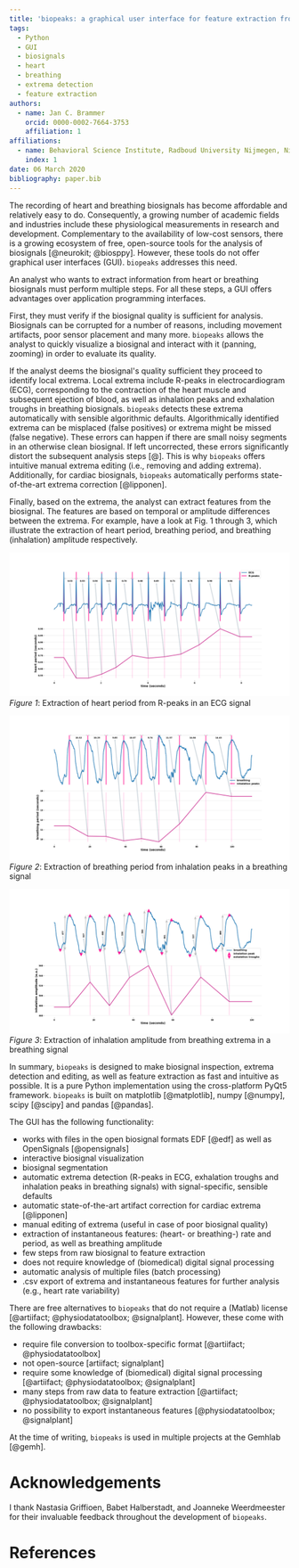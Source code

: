 ```yaml
---
title: 'biopeaks: a graphical user interface for feature extraction from heart- and breathing biosignals'
tags:
  - Python
  - GUI
  - biosignals
  - heart
  - breathing
  - extrema detection
  - feature extraction
authors:
  - name: Jan C. Brammer
    orcid: 0000-0002-7664-3753
    affiliation: 1
affiliations:
  - name: Behavioral Science Institute, Radboud University Nijmegen, Nijmegen, The Netherlands
    index: 1
date: 06 March 2020
bibliography: paper.bib
---
```


The recording of heart and breathing biosignals has become affordable and relatively easy to do.
Consequently, a growing number of academic fields and industries include these physiological measurements
in research and development. Complementary to the availability of low-cost sensors, there is a growing
ecosystem of free, open-source tools for the analysis of biosignals [@neurokit; @biosppy].
However, these tools do not offer graphical user interfaces (GUI). `biopeaks` addresses this need.

An analyst who wants to extract information from heart or breathing biosignals must perform multiple steps. For all
these steps, a GUI offers advantages over application programming interfaces.

First, they must verify if the biosignal quality is sufficient for analysis. Biosignals can be corrupted
for a number of reasons, including movement artifacts, poor sensor placement and many more. `biopeaks` allows
the analyst to quickly visualize a biosignal and interact with it (panning, zooming) in order to evaluate its quality.

If the analyst deems the biosignal's quality sufficient they proceed to identify local extrema.
Local extrema include R-peaks in electrocardiogram (ECG), corresponding to the contraction of the heart muscle
and subsequent ejection of blood, as well as inhalation peaks and exhalation troughs in breathing biosignals.
`biopeaks` detects these extrema automatically with sensible algorithmic defaults. Algorithmically identified
extrema can be misplaced (false positives) or extrema might be missed (false negative). These
errors can happen if there are small noisy segments in an otherwise clean biosignal. If left uncorrected, these
errors significantly distort the subsequent analysis steps [@]. This is why `biopeaks` offers intuitive manual extrema editing
(i.e., removing and adding extrema). Additionally, for cardiac biosignals, `biopeaks` automatically performs
state-of-the-art extrema correction [@lipponen].

Finally, based on the extrema, the analyst can extract features from the biosignal. The features are based on temporal or
amplitude differences between the extrema. For example, have a look at Fig. 1 through 3, which illustrate the extraction of
heart period, breathing period, and breathing (inhalation) amplitude respectively.

![figure1](Figure_1.png)
*Figure 1*: Extraction of heart period from R-peaks in an ECG signal

![figure2](Figure_2.png)
*Figure 2*: Extraction of breathing period from inhalation peaks in a breathing signal

![figure3](Figure_3.png)
*Figure 3*: Extraction of inhalation amplitude from breathing extrema in a breathing signal


In summary, `biopeaks` is designed to make biosignal inspection, extrema detection and editing, as well as feature
extraction as fast and intuitive as possible. It is a pure Python implementation using the cross-platform
PyQt5 framework. `biopeaks` is built on matplotlib [@matplotlib], numpy [@numpy], scipy [@scipy] and pandas [@pandas].

The GUI has the following functionality:
+ works with files in the open biosignal formats EDF [@edf] as well as OpenSignals [@opensignals]
+ interactive biosignal visualization
+ biosignal segmentation
+ automatic extrema detection (R-peaks in ECG, exhalation troughs and inhalation peaks in breathing signals)
with signal-specific, sensible defaults
+ automatic state-of-the-art artifact correction for cardiac extrema [@lipponen]
+ manual editing of extrema (useful in case of poor biosignal quality)
+ extraction of instantaneous features: (heart- or breathing-) rate and period, as well as breathing amplitude
+ few steps from raw biosignal to feature extraction
+ does not require knowledge of (biomedical) digital signal processing
+ automatic analysis of multiple files (batch processing)
+ .csv export of extrema and instantaneous features for further analysis (e.g., heart rate variability)

There are free alternatives to `biopeaks` that do not require a (Matlab) license [@artiifact; @physiodatatoolbox; @signalplant].
However, these come with the following drawbacks:

+ require file conversion to toolbox-specific format [@artiifact; @physiodatatoolbox]
+ not open-source [artiifact; signalplant]
+ require some knowledge of (biomedical) digital signal processing [@artiifact; @physiodatatoolbox; @signalplant]
+ many steps from raw data to feature extraction [@artiifact; @physiodatatoolbox; @signalplant]
+ no possibility to export instantaneous features [@physiodatatoolbox; @signalplant]

At the time of writing, `biopeaks` is used in multiple projects at the Gemhlab [@gemh].


# Acknowledgements
I thank Nastasia Griffioen, Babet Halberstadt, and Joanneke Weerdmeester for their invaluable feedback throughout
the development of `biopeaks`. 


# References